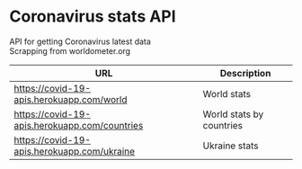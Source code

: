# Coronavirus stats API

API for getting Coronavirus latest data <br>
Scrapping from worldometer.org

| URL  | Description |
| ------------- | ------------- |
| https://covid-19-apis.herokuapp.com/world  | World stats  |
| https://covid-19-apis.herokuapp.com/countries | World stats by countries  |
| https://covid-19-apis.herokuapp.com/ukraine | Ukraine stats |


